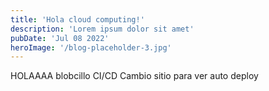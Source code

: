 ```yaml
---
title: 'Hola cloud computing!'
description: 'Lorem ipsum dolor sit amet'
pubDate: 'Jul 08 2022'
heroImage: '/blog-placeholder-3.jpg'
---
```



HOLAAAA blobcillo CI/CD
Cambio sitio para ver auto deploy